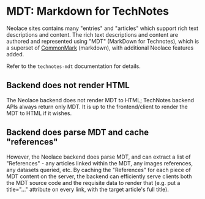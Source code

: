 # MDT: Markdown for TechNotes

Neolace sites contains many "entries" and "articles" which support rich text descriptions and content. The rich text descriptions and content are authored and represented using "MDT" (MarkDown for Technotes), which is a superset of [CommonMark](https://commonmark.org/) (markdown), with additional Neolace features added.

Refer to the `technotes-mdt` documentation for details.

## Backend does not render HTML

The Neolace backend does not render MDT to HTML; TechNotes backend APIs always return only MDT. It is up to the frontend/client to render the MDT to HTML if it wishes.

## Backend does parse MDT and cache "references"

However, the Neolace backend does parse MDT, and can extract a list of "References" - any articles linked within the MDT, any images references, any datasets queried, etc. By caching the "References" for each piece of MDT content on the server, the backend can efficiently serve clients both the MDT source code and the requisite data to render that (e.g. put a title="..." attribute on every link, with the target article's full title).
